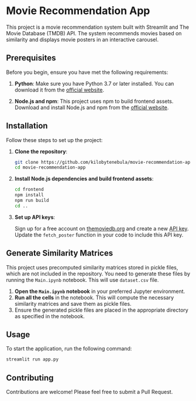 # Movie Recommendation App

This project is a movie recommendation system built with Streamlit and The Movie Database (TMDB) API. The system recommends movies based on similarity and displays movie posters in an interactive carousel.

## Prerequisites

Before you begin, ensure you have met the following requirements:

1. **Python**: Make sure you have Python 3.7 or later installed. You can download it from the [official website](https://www.python.org/).

2. **Node.js and npm**: This project uses npm to build frontend assets. Download and install Node.js and npm from the [official website](https://nodejs.org/).

## Installation

Follow these steps to set up the project:

1. **Clone the repository**:
   ```bash
   git clone https://github.com/kilobytenebula/movie-recommendation-app.git
   cd movie-recommendation-app
   ```
   
2. **Install Node.js dependencies and build frontend assets**:
   ```bash
   cd frontend
   npm install
   npm run build
   cd ..
   ```

3. **Set up API keys**:

   Sign up for a free account on [themoviedb.org](https://www.themoviedb.org/signup) and create a new [API key](https://www.themoviedb.org/settings/api). Update the `fetch_poster` function in your code to include this API key.

## Generate Similarity Matrices

This project uses precomputed similarity matrices stored in pickle files, which are not included in the repository. You need to generate these files by running the `Main.ipynb` notebook. This will use `dataset.csv` file.

1. **Open the `Main.ipynb` notebook** in your preferred Jupyter environment.
2. **Run all the cells** in the notebook. This will compute the necessary similarity matrices and save them as pickle files.
3. Ensure the generated pickle files are placed in the appropriate directory as specified in the notebook.

## Usage

To start the application, run the following command:
```bash
streamlit run app.py
```

## Contributing

Contributions are welcome! Please feel free to submit a Pull Request.
